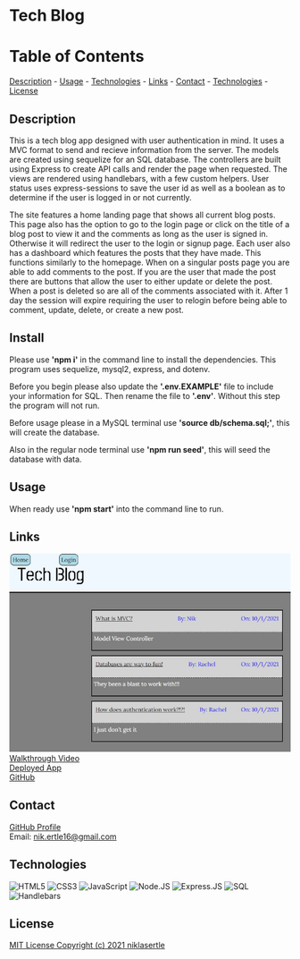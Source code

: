 # Tech Blog

# Table of Contents

[Description](#description) -
[Usage](#usage) - 
[Technologies](#technologies) -
[Links](#links) - 
[Contact](#contact) -
[Technologies](#technologies) -
[License](#license)

## Description

This is a tech blog app designed with user authentication in mind. It uses a MVC format to send and recieve information from the server. The models are created using sequelize for an SQL database. The controllers are built using Express to create API calls and render the page when requested. The views are rendered using handlebars, with a few custom helpers. User status uses express-sessions to save the user id as well as a boolean as to determine if the user is logged in or not currently.

The site features a home landing page that shows all current blog posts. This page also has the option to go to the login page or click on the title of a blog post to view it and the comments as long as the user is signed in. Otherwise it will redirect the user to the login or signup page. Each user also has a dashboard which features the posts that they have made. This functions similarly to the homepage. When on a singular posts page you are able to add comments to the post. If you are the user that made the post there are buttons that allow the user to either update or delete the post. When a post is deleted so are all of the comments associated with it. After 1 day the session will expire requiring the user to relogin before being able to comment, update, delete, or create a new post.

## Install

Please use **'npm i'** in the command line to install the dependencies. This program uses sequelize, mysql2, express, and dotenv.

Before you begin please also update the **'.env.EXAMPLE'** file to include your information for SQL. Then rename the file to **'.env'**. Without this step the program will not run.

Before usage please in a MySQL terminal use **'source db/schema.sql;'**, this will create the database.

Also in the regular node terminal use **'npm run seed'**, this will seed the database with data.

## Usage

When ready use **'npm start'** into the command line to run.

## Links

![Walkthrough Video](./assets/website-img.JPG)<br>
[Walkthrough Video](https://www.youtube.com/watch?v=-hmA0-w6QF0) <br>
[Deployed App](https://aqueous-taiga-49039.herokuapp.com/) <br>
[GitHub](https://github.com/niklasertle/nje-tech-blog)

## Contact

[GitHub Profile](https://github.com/niklasertle)<br>
Email: nik.ertle16@gmail.com

## Technologies

![HTML5](https://img.shields.io/static/v1?style=for-the-badge&message=HTML5&color=E34F26&logo=HTML5&logoColor=FFFFFF&label=)
![CSS3](https://img.shields.io/static/v1?style=for-the-badge&message=CSS3&color=1572B6&logo=CSS3&logoColor=FFFFFF&label=)
![JavaScript](https://img.shields.io/static/v1?style=for-the-badge&message=JavaScript&color=222222&logo=JavaScript&logoColor=F7DF1E&label=)
![Node.JS](https://img.shields.io/static/v1?style=for-the-badge&message=Node.JS&color=222222&logo=Node.JS&logoColor=F7DF1E&label=)
![Express.JS](https://img.shields.io/static/v1?style=for-the-badge&message=Express.JS&color=222222&label=)
![SQL](https://img.shields.io/static/v1?style=for-the-badge&message=SQL&color=222222&label=)
![Handlebars](https://img.shields.io/static/v1?style=for-the-badge&message=Handlebars&color=222222&label=)

## License

[MIT License Copyright (c) 2021 niklasertle](LICENSE)
